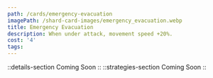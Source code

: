 ```yaml
---
path: /cards/emergency-evacuation
imagePath: /shard-card-images/emergency_evacuation.webp
title: Emergency Evacuation
description: When under attack, movement speed +20%.
cost: '4'
tags:
---
```

::details-section
Coming Soon
::
::strategies-section
Coming Soon
::